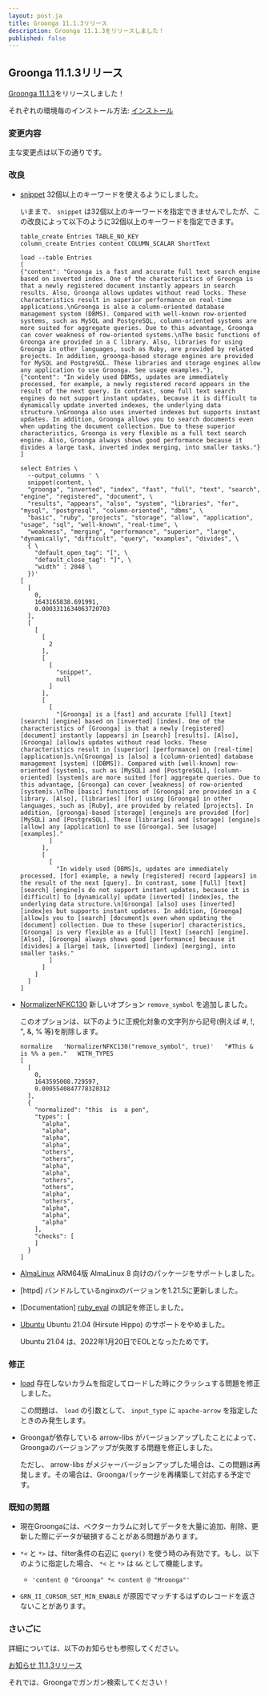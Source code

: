 ```yaml
---
layout: post.ja
title: Groonga 11.1.3リリース
description: Groonga 11.1.3をリリースしました！
published: false
---
```


## Groonga 11.1.3リリース

[Groonga 11.1.3](/ja/docs/news.html#release-11-1-3)をリリースしました！

それぞれの環境毎のインストール方法: [インストール](/ja/docs/install.html)

### 変更内容

主な変更点は以下の通りです。

### 改良

* [snippet](/ja/docs/reference/functions/snippet.html) 32個以上のキーワードを使えるようにしました。

  いままで、 ``snippet`` は32個以上のキーワードを指定できませんでしたが、この改良によって以下のように32個以上のキーワードを指定できます。

  ```
  table_create Entries TABLE_NO_KEY
  column_create Entries content COLUMN_SCALAR ShortText

  load --table Entries
  [
  {"content": "Groonga is a fast and accurate full text search engine based on inverted index. One of the characteristics of Groonga is that a newly registered document instantly appears in search results. Also, Groonga allows updates without read locks. These characteristics result in superior performance on real-time applications.\nGroonga is also a column-oriented database management system (DBMS). Compared with well-known row-oriented systems, such as MySQL and PostgreSQL, column-oriented systems are more suited for aggregate queries. Due to this advantage, Groonga can cover weakness of row-oriented systems.\nThe basic functions of Groonga are provided in a C library. Also, libraries for using Groonga in other languages, such as Ruby, are provided by related projects. In addition, groonga-based storage engines are provided for MySQL and PostgreSQL. These libraries and storage engines allow any application to use Groonga. See usage examples."},
  {"content": "In widely used DBMSs, updates are immediately processed, for example, a newly registered record appears in the result of the next query. In contrast, some full text search engines do not support instant updates, because it is difficult to dynamically update inverted indexes, the underlying data structure.\nGroonga also uses inverted indexes but supports instant updates. In addition, Groonga allows you to search documents even when updating the document collection. Due to these superior characteristics, Groonga is very flexible as a full text search engine. Also, Groonga always shows good performance because it divides a large task, inverted index merging, into smaller tasks."}
  ]

  select Entries \
    --output_columns ' \
    snippet(content, \
    "groonga", "inverted", "index", "fast", "full", "text", "search", "engine", "registered", "document", \
    "results", "appears", "also", "system", "libraries", "for", "mysql", "postgresql", "column-oriented", "dbms", \
    "basic", "ruby", "projects", "storage", "allow", "application", "usage", "sql", "well-known", "real-time", \
    "weakness", "merging", "performance", "superior", "large", "dynamically", "difficult", "query", "examples", "divides", \
    { \
      "default_open_tag": "[", \
      "default_close_tag": "]", \
      "width" : 2048 \
    })'
  [
    [
      0,
      1643165838.691991,
      0.0003311634063720703
    ],
    [
      [
        [
          2
        ],
        [
          [
            "snippet",
            null
          ]
        ],
        [
          [
            "[Groonga] is a [fast] and accurate [full] [text] [search] [engine] based on [inverted] [index]. One of the characteristics of [Groonga] is that a newly [registered] [document] instantly [appears] in [search] [results]. [Also], [Groonga] [allow]s updates without read locks. These characteristics result in [superior] [performance] on [real-time] [application]s.\n[Groonga] is [also] a [column-oriented] database management [system] ([DBMS]). Compared with [well-known] row-oriented [system]s, such as [MySQL] and [PostgreSQL], [column-oriented] [system]s are more suited [for] aggregate queries. Due to this advantage, [Groonga] can cover [weakness] of row-oriented [system]s.\nThe [basic] functions of [Groonga] are provided in a C library. [Also], [libraries] [for] using [Groonga] in other languages, such as [Ruby], are provided by related [projects]. In addition, [groonga]-based [storage] [engine]s are provided [for] [MySQL] and [PostgreSQL]. These [libraries] and [storage] [engine]s [allow] any [application] to use [Groonga]. See [usage] [examples]."
          ]
        ],
        [
          [
            "In widely used [DBMS]s, updates are immediately processed, [for] example, a newly [registered] record [appears] in the result of the next [query]. In contrast, some [full] [text] [search] [engine]s do not support instant updates, because it is [difficult] to [dynamically] update [inverted] [index]es, the underlying data structure.\n[Groonga] [also] uses [inverted] [index]es but supports instant updates. In addition, [Groonga] [allow]s you to [search] [document]s even when updating the [document] collection. Due to these [superior] characteristics, [Groonga] is very flexible as a [full] [text] [search] [engine]. [Also], [Groonga] always shows good [performance] because it [divides] a [large] task, [inverted] [index] [merging], into smaller tasks."
          ]
        ]
      ]
    ]
  ]
  ```

* [NormalizerNFKC130](/ja/docs/reference/normalizers/normalizer_nfkc130.html) 新しいオプション ``remove_symbol`` を追加しました。

  このオプションは、以下のように正規化対象の文字列から記号(例えば #, !, \", &, % 等)を削除します。

  ```
  normalize   'NormalizerNFKC130("remove_symbol", true)'   "#This & is %% a pen."   WITH_TYPES
  [
    [
      0,
      1643595008.729597,
      0.0005540847778320312
    ],
    {
      "normalized": "this  is  a pen",
      "types": [
        "alpha",
        "alpha",
        "alpha",
        "alpha",
        "others",
        "others",
        "alpha",
        "alpha",
        "others",
        "others",
        "alpha",
        "others",
        "alpha",
        "alpha",
        "alpha"
      ],
      "checks": [
      ]
    }
  ]
  ```

* [AlmaLinux](/ja/docs/install/almalinux.html) ARM64版 AlmaLinux 8 向けのパッケージをサポートしました。

* [httpd] バンドルしているnginxのバージョンを1.21.5に更新しました。

* [Documentation] [ruby_eval](/ja/docs/reference/commands/ruby_eval.html) の誤記を修正しました。

* [Ubuntu](/ja/docs/install/ubuntu.html) Ubuntu 21.04 (Hirsute Hippo) のサポートをやめました。

  Ubuntu 21.04 は、2022年1月20日でEOLとなったためです。

### 修正

* [load](/ja/docs/reference/commands/load.html) 存在しないカラムを指定してロードした時にクラッシュする問題を修正しました。

  この問題は、 ``load`` の引数として、 ``input_type`` に ``apache-arrow`` を指定したときのみ発生します。

* Groongaが依存している arrow-libs がバージョンアップしたことによって、Groongaのバージョンアップが失敗する問題を修正しました。

  ただし、 arrow-libs がメジャーバージョンアップした場合は、この問題は再発します。その場合は、Groongaパッケージを再構築して対応する予定です。

### 既知の問題

  * 現在Groongaには、ベクターカラムに対してデータを大量に追加、削除、更新した際にデータが破損することがある問題があります。

  * ``*<`` と ``*>`` は、filter条件の右辺に ``query()`` を使う時のみ有効です。もし、以下のように指定した場合、 ``*<`` と ``*>`` は ``&&`` として機能します。

    * ``'content @ "Groonga" *< content @ "Mroonga"'``

  * ``GRN_II_CURSOR_SET_MIN_ENABLE`` が原因でマッチするはずのレコードを返さないことがあります。

### さいごに

詳細については、以下のお知らせも参照してください。

[お知らせ 11.1.3リリース](/ja/docs/news.html#release-11-1-3)

それでは、Groongaでガンガン検索してください！
